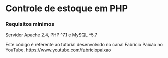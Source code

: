 # Controle de estoque em PHP

### Requisitos mínimos

Servidor Apache 2.4, PHP ^7.1 e MySQL ^5.7

Este código é referente ao tutorial desenvolvido no canal Fabrício Paixão no YouTube. https://www.youtube.com/fabriciopaixao
